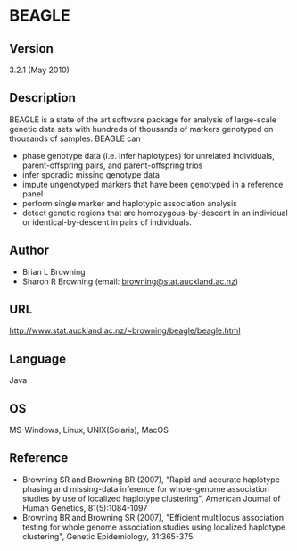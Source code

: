 # BEAGLE

## Version
3.2.1 (May 2010)

## Description
BEAGLE is a state of the art software package for analysis of large-scale genetic data sets with hundreds of thousands of markers genotyped on thousands of samples. BEAGLE can
* phase genotype data (i.e. infer haplotypes) for unrelated individuals, parent-offspring pairs, and parent-offspring trios
* infer sporadic missing genotype data
* impute ungenotyped markers that have been genotyped in a reference panel
* perform single marker and haplotypic association analysis
* detect genetic regions that are homozygous-by-descent in an individual or identical-by-descent in pairs of individuals.

## Author
* Brian L Browning
* Sharon R Browning (email: browning@stat.auckland.ac.nz)

## URL
http://www.stat.auckland.ac.nz/~browning/beagle/beagle.html

## Language
Java

## OS
MS-Windows, Linux, UNIX(Solaris), MacOS

## Reference
* Browning SR and Browning BR (2007), "Rapid and accurate haplotype phasing and missing-data inference for whole-genome association studies by use of localized haplotype clustering", American Journal of Human Genetics, 81(5):1084-1097
* Browning BR and Browning SR (2007), "Efficient multilocus association testing for whole genome association studies using localized haplotype clustering", Genetic Epidemiology, 31:365-375.